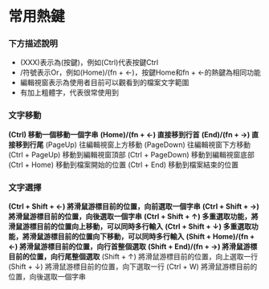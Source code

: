 # 常用熱鍵

### 下方描述說明
* (XXX)表示為(按鍵)，例如(Ctrl)代表按鍵Ctrl
* /符號表示Or，例如(Home)/(fn + ←)，按鍵Home和fn + ←的熱鍵為相同功能
* 編輯視窗表示為使用者目前可以觀看到的檔案文字範圍
* 有加上粗體字，代表很常使用到

### 文字移動
**(Ctrl) 移動一個移動一個字串**
**(Home)/(fn + ←) 直接移到行首**
**(End)/(fn + →) 直接移到行尾**
(PageUp) 往編輯視窗上方移動
(PageDown) 往編輯視窗下方移動
(Ctrl + PageUp) 移動到編輯視窗頂部
(Ctrl + PageDown) 移動到編輯視窗底部
(Ctrl + Home) 移動到檔案開始的位置
(Ctrl + End) 移動到檔案結束的位置

### 文字選擇
**(Ctrl + Shift + ←) 將滑鼠游標目前的位置，向前選取一個字串**
**(Ctrl + Shift + →) 將滑鼠游標目前的位置，向後選取一個字串**
**(Ctrl + Shift + ↑) 多重選取功能，將滑鼠游標目前的位置向上移動，可以同時多行輸入**
**(Ctrl + Shift + ↓) 多重選取功能，將滑鼠游標目前的位置向下移動，可以同時多行輸入**
**(Shift + Home)/(fn + ←) 將滑鼠游標目前的位置，向行首整個選取**
**(Shift + End)/(fn + →) 將滑鼠游標目前的位置，向行尾整個選取**
(Shift + ↑) 將滑鼠游標目前的位置，向上選取一行
(Shift + ↓) 將滑鼠游標目前的位置，向下選取一行
(Ctrl + W) 將滑鼠游標目前的位置，向後選取一個字串